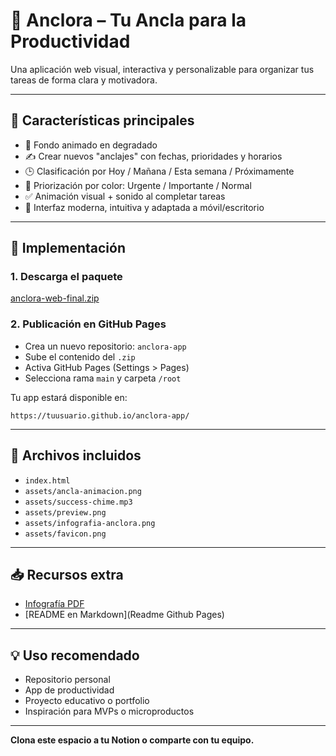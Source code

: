 # 🧭 Anclora – Tu Ancla para la Productividad

Una aplicación web visual, interactiva y personalizable para organizar tus tareas de forma clara y motivadora.

---

## 🧩 Características principales

- 🎨 Fondo animado en degradado
- ✍️ Crear nuevos "anclajes" con fechas, prioridades y horarios
- 🕒 Clasificación por Hoy / Mañana / Esta semana / Próximamente
- 🚦 Priorización por color: Urgente / Importante / Normal
- ✅ Animación visual + sonido al completar tareas
- 📱 Interfaz moderna, intuitiva y adaptada a móvil/escritorio

---

## 🚀 Implementación

### 1. Descarga el paquete
[anclora-web-final.zip](enlace-a-tu-drive-o-github)

### 2. Publicación en GitHub Pages
- Crea un nuevo repositorio: `anclora-app`
- Sube el contenido del `.zip`
- Activa GitHub Pages (Settings > Pages)
- Selecciona rama `main` y carpeta `/root`

Tu app estará disponible en:
```
https://tuusuario.github.io/anclora-app/
```

---

## 📎 Archivos incluidos

- `index.html`
- `assets/ancla-animacion.png`
- `assets/success-chime.mp3`
- `assets/preview.png`
- `assets/infografia-anclora.png`
- `assets/favicon.png`

---

## 📥 Recursos extra

- [Infografía PDF](Anclora-Presentacion.pdf)
- [README en Markdown](Readme Github Pages)

---

## 💡 Uso recomendado

- Repositorio personal
- App de productividad
- Proyecto educativo o portfolio
- Inspiración para MVPs o microproductos

---

**Clona este espacio a tu Notion o comparte con tu equipo.**
